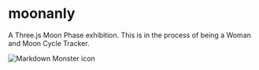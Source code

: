 # moonanly
A Three.js Moon Phase exhibition. This is in the process of being a Woman and Moon Cycle Tracker.

<img src="https://github.com/jamieeunice/moonanly/blob/master/public/Screen%20Shot%202020-12-30%20at%207.06.12%20PM.PNG"
     alt="Markdown Monster icon" />
